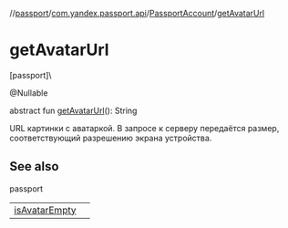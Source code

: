 //[passport](../../../index.md)/[com.yandex.passport.api](../index.md)/[PassportAccount](index.md)/[getAvatarUrl](get-avatar-url.md)

# getAvatarUrl

[passport]\

@Nullable

abstract fun [getAvatarUrl](get-avatar-url.md)(): String

URL картинки с аватаркой. В запросе к серверу передаётся размер, соответствующий разрешению экрана устройства.

## See also

passport

| | |
|---|---|
| [isAvatarEmpty](is-avatar-empty.md) |  |
